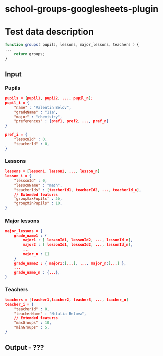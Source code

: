 # school-groups-googlesheets-plugin

# Test data description
```javascript
function groups( pupils, lessons, major_lessons, teachers ) {
...
	return groups;
}
```
## Input
### Pupils
```json
pupils = [pupil1, pupil2, ..., pupil_n];
pupil_i = {
	"name" : "Valentin Belov",
	"gradeName" : "11a",
	"major" : "chemistry",
	"preferences" : {pref1, pref2, ..., pref_n}
}

pref_i = { 
	"lessonId" : 0,
	"teacherId" : 0,
}
```
### Lessons
```json
lessons = [lesson1, lesson2, ..., lesson_n]
lesson_i = {
	"lessonId" : 0,
	"lessonName" : "math",
	"teacherIds" : [teacherId1, teacherId2, ..., teacherId_n],
	// Extended features
	"groupMaxPupils" : 30,
	"groupMinPupils" : 10,
}
```

### Major lessons
```json
major_lessons = {
	grade_name1 : {
		major1 : [ lessonId1, lessonId2, ..., lessonId_n],
		major2 : [ lessonId1, lessonId2, ..., lessonId_n],
		...
		major_n : []
	}
	grade_name2 : { major1:[...], ..., major_n:[...] },
	...
	grade_name_n : {...},
}
```

### Teachers
```json
teachers = [teacher1,teacher2, teacher3, ..., teacher_n]
teacher_i = {
	"teacherId" : 0,
	"teacherName" : "Natalia Belova",
	// Extended features
	"maxGroups" : 10,
	"minGroups" : 5,
}
```
## Output  - ???